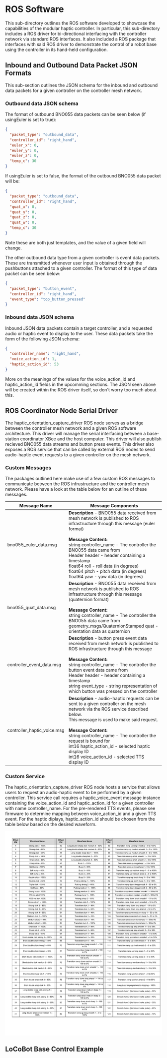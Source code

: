 # ROS Software
This sub-directory outlines the ROS software developed to showcase the capabilities of the modular haptic controller. In particular, this sub-directory includes a ROS driver for bi-directional interfacing with the controller network via standard ROS interfaces. It also included a ROS package that interfaces with said ROS driver to demonstrate the control of a robot base using the controller in its hand-held configuration. 

## Inbound and Outbound Data Packet JSON Formats
This sub-section outlines the JSON schema for the inbound and outbound data packets for a given controller on the controller mesh network.

### Outbound data JSON schema
The format of outbound BNO055 data packets can be seen below (if usingEuler is set to true):
```JSON
{
  "packet_type": "outbound_data",
  "controller_id": "right_hand",
  "euler_x": 0,
  "euler_y": 0,
  "euler_z": 0,
  "temp_c": 30
}
```

If usingEuler is set to false, the format of the outbound BNO055 data packet will be:
```JSON
{
  "packet_type": "outbound_data",
  "controller_id": "right_hand",
  "quat_x": 0,
  "quat_y": 0,
  "quat_z": 0,
  "quat_w": 0,
  "temp_c": 30
}
```

Note these are both just templates, and the value of a given field will change.

The other outbound data type from a given controller is event data packets. These are transmitted whenever user input is obtained through the pushbuttons attached to a given controller. The format of this type of data packet can be seen below:
```JSON
{
  "packet_type": "button_event",
  "controller_id": "right_hand",
  "event_type": "top_button_pressed"
}
```

### Inbound data JSON schema
Inbound JSON data packets contain a target controller, and a requested audio or haptic event to display to the user. These data packets take the form of the following JSON schema:

```JSON
{
  "controller_name": "right_hand",
  "voice_action_id": 1,
  "haptic_action_id": 53
}
```

More on the meanings of the values for the voice\_action\_id and haptic\_action\_id fields in the upcomming sections. The JSON seen above will be created within the ROS driver itself, so don't worry too much about this.

## ROS Coordinator Node Serial Driver
The haptic\_orientation\_capture\_driver ROS node serves as a bridge between the controller mesh network and a given ROS software architecture. This driver will manage the serial interfacing between a base-station coordinator XBee and the host computer. This driver will also publish recieved BNO055 data streams and button press events. This driver also exposes a ROS service that can be called by external ROS nodes to send audio-haptic event requests to a given controller on the mesh network. 

### Custom Messages
The packages outlined here make use of a few custom ROS messages to communicate between the ROS infrustructure and the controller mesh network. Please have a look at the table below for an outline of these messages.

| Message Name                | Message Components                                                                                                                                                                                                                                                                                                                                                                                             |
|-----------------------------|----------------------------------------------------------------------------------------------------------------------------------------------------------------------------------------------------------------------------------------------------------------------------------------------------------------------------------------------------------------------------------------------------------------|
| bno055_euler_data.msg       | **Description** - BNO055 data received from mesh network is published to ROS infrastructure through this message (euler format) <br><br>**Message Content:**<br>string controller\_name - The controller the BNO055 data came from<br>Header header - header containing a timestamp<br>float64 roll - roll data (in degrees)<br>float64 pitch - pitch data (in degrees)<br>float64 yaw - yaw data (in degrees) |
| bno055_quat_data.msg        | **Description** - BNO055 data received from mesh network is published to ROS infrastructure through this message (quaternion format)<br><br>**Message Content:**<br>string controller\_name - The controller the BNO055 data came from<br>geometry_msgs/QuaternionStamped quat - orientation data as quaternion                                                                                                |
| controller_event_data.msg   | **Description** - button press event data received from mesh network is published to ROS infrastructure through this message<br><br>**Message Content:**<br>string controller\_name - The controller the button event data came from<br>Header header - header containing a timestamp<br>string event_type - string representation of which button was pressed on the controller                               |
| controller_haptic_voice.msg | **Description** - audio-haptic requests can be sent to a given controller on the mesh network via the ROS service described below. <br>This message is used to make said request.<br><br>**Message Content:**<br>string controller\_name - The controller the request is bound for<br>int16 haptic_action_id - selected haptic display ID<br>int16 voice_action_id - selected TTS display ID                   |

### Custom Service
The haptic\_orientation\_capture\_driver ROS node hosts a service that allows users to request an audio-haptic event to be performed by a given controller. This service call requires a haptic\_voice\_event message instance containing the voice\_action\_id and haptic\_action\_id for a given controller with name controller\_name. For the pre-rendered TTS events, please see firmware to determine mapping between voice\_action\_id and a given TTS event. For the haptic diplays, haptic\_action\_id should be chosen from the table below based on the desired waveform.

![DRV2560 Waveforms](../documentation/adafruit_products_DRV_Waveforms.png)


## LoCoBot Base Control Example
